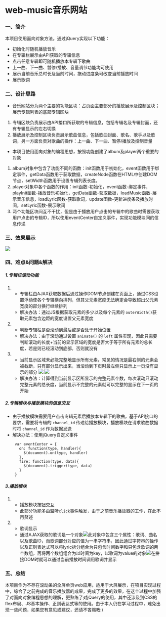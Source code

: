 # web-music音乐网站
### 一、简介
本项目使用面向对象方法，通过jQuery实现以下功能：
* 初始化时随机播放音乐 
* 在专辑栏展示由API获取的专辑信息
* 点击任意专辑即可随机播放本专辑下歌曲
* 上一曲、下一曲、暂停/播放、音量调节功能均可使用
* 展示当前音乐总时长及当前时间，拖动进度条可改变当前播放时间
* 展示歌词
### 二、设计思路
* 音乐网站分为两个主要的功能区块：占页面主要部分的播放展示及控制区块；展示专辑列表的底部专辑区块
1. 专辑区块负责展示由API接口所获取的专辑信息，包括专辑名及专辑封面，还有专辑显示的左右切换
2. 播放展示及控制区块负责展示歌曲信息，包括歌曲封面、歌名、歌手以及歌词，另一方面负责对歌曲的操作：上一曲、下一曲、暂停/播放及控制音量
* 本项目使用面向对象的编程思想，按照功能创建了album及player两个重要的对象
1. album对象中包含了功能不同的函数：init函数用于初始化，event函数用于绑定事件，getData函数用于获取数据，createNode函数在HTML中创建DOM节点，setWidth函数用于设置专辑列表长度。
2. player对象中各个函数的作用：init函数-初始化，event函数-绑定事件，playInit函数-播放音乐初始化，getData函数-获取数据，loadMusic函数-展示音乐信息，loadLyric函数-获取歌词，update函数-更新进度条及播放时间，setLyric函数-展示歌词
3. 两个功能区块间互不干扰，但是由于播放用户点击的专辑中的歌曲时需要获取用户点击的专辑ID，所以使用eventCenter自定义事件，实现功能模块间的信息传递
### 三、效果展示
![](https://raw.githubusercontent.com/wky0615/MarkdownPhotos/master/web-music/show.png)
### 四、难点&问题&解决
##### 1.专辑栏滚动功能
1. * 专辑栏由AJAX获取数据后通过操作DOM节点创建在页面上，通过CSS设置浮动使各个专辑横向排列，但其父元素宽度无法确定会导致超出父元素宽度的部分换行继续排列
   * 解决办法：通过JS根据获取元素的多少以及每个元素的 ``` outerWidth() ```获取元素包含边距的宽度设置父元素宽度
2. * 判断专辑栏是否滚动到最后或是否处于开始位置
   * 解决办法：由于滚动通过设置 ``` animate() ``` 的 ``` left ``` 属性实现，因此只需要判断滚动的长度+当前的显示区域的宽度是否大于等于所有元素的总长度，若是则已经滚动到底部，否则就没有
3. * 当前显示区域未必能完整地显示所有元素，常见的情况是最右侧的元素会被截断，只有部分显示出来，当滚动到下页时最左侧只显示上一页没有显示的部分 
![](https://raw.githubusercontent.com/wky0615/MarkdownPhotos/master/web-music/album1.png)
![](https://raw.githubusercontent.com/wky0615/MarkdownPhotos/master/web-music/album2.png)
   * 解决办法：计算得到当前显示区所显示的完整元素个数，每次滚动只滚动完整元素的总长度，当前显示不完整的元素就可以完整的显示在下一页的开始
##### 2.专辑模块与播放模块的信息交互
* 由于播放模块需要用户点击专辑元素后播放本专辑下的歌曲，基于API接口的要求，需要将专辑的 ``` channel_id ``` 传递给播放模块，播放模块在请求歌曲数据时将 ``` channel_id ``` 作为数据发送
* 解决办法：使用jQuery自定义事件
   ``` 
    var eventCenter = {
      on: function(type, handler){
        $(document).on(type, handler)
      },
      fire: function(type, data){
        $(document).trigger(type, data)
      }
    }
   ```
##### 3.播放模块
1. * 播放模块按钮交互
   * 此部分功能多由监听``` click ```事件触发，由于之前音乐播放器的工作，在此不再赘述
2. * 歌词显示
   * 通过AJAX获取的歌词是一个对象![](https://raw.githubusercontent.com/wky0615/MarkdownPhotos/master/web-music/lyric.png)此对象中包含三个属性：歌词、曲名以及歌曲ID，而歌词部分对应的值为一串字符串，因此通过字符串的操作以及正则表达式可以将lyric拆分组合为只包含时间数字和只包含歌词的两个数组，再将两个数组组合为以时间为key，以歌词为value的对象![](https://raw.githubusercontent.com/wky0615/MarkdownPhotos/master/web-music/lyric1.png)在拼接DOM时就可以通过当前播放时间调用歌词并显示
### 五、总结
本项目作为不存在滚动条的全屏单页web应用，适用于大屏展示，在项目实现过程中，综合了之前完成的音乐播放器的成果，完成了更多的效果，在这个过程中加强了对面向对象编程思想的理解，更熟练了对jQuery的使用，其中还涉及到CSS的flex布局、JS基本操作、正则表达式等的使用。由于本人仍在学习过程中，难免出现一些问题，如果您有意见或建议，还请不吝赐教:)
